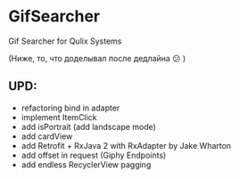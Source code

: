# GifSearcher
Gif Searcher for Qulix Systems


(Ниже, то, что доделывал после дедлайна 😕 )
## UPD:
- refactoring bind in adapter
- implement ItemClick
- add isPortrait (add landscape mode)
- add cardView
- add Retrofit + RxJava 2 with RxAdapter by Jake Wharton
- add offset in request (Giphy Endpoints)
- add endless RecyclerView pagging
